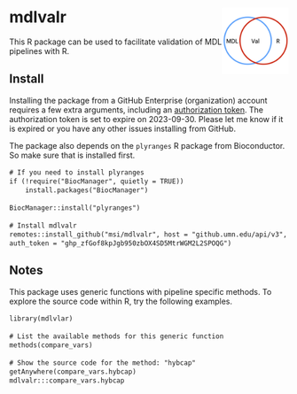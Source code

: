 # mdlvalr <img src="man/figures/logo.png" align="right" alt="" width="120" /> 

This R package can be used to facilitate validation of MDL pipelines with R.

## Install

Installing the package from a GitHub Enterprise (organization) account requires a few extra arguments, including an [authorization token](https://docs.github.com/en/enterprise-server@3.2/authentication/keeping-your-account-and-data-secure/creating-a-personal-access-token). The authorization token is set to expire on 2023-09-30. Please let me know if it is expired or you have any other issues installing from GitHub. 

The package also depends on the `plyranges` R package from Bioconductor. So make sure that is installed first.

```{r}
# If you need to install plyranges
if (!require("BiocManager", quietly = TRUE))
    install.packages("BiocManager")

BiocManager::install("plyranges")

# Install mdlvalr
remotes::install_github("msi/mdlvalr", host = "github.umn.edu/api/v3", auth_token = "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")
```

## Notes

This package uses generic functions with pipeline specific methods. To explore the source code within R, try the following examples.

```{r}
library(mdlvlar)

# List the available methods for this generic function
methods(compare_vars)

# Show the source code for the method: "hybcap"
getAnywhere(compare_vars.hybcap)
mdlvalr:::compare_vars.hybcap
```
